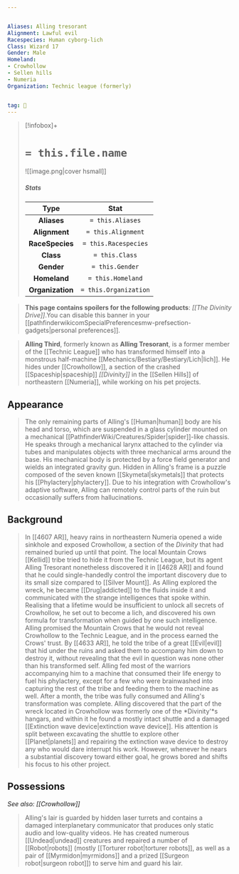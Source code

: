 ```yaml
---


Aliases: Alling tresorant
Alignment: Lawful evil
Racespecies: Human cyborg-lich
Class: Wizard 17
Gender: Male
Homeland:
- Crowhollow
- Sellen hills
- Numeria
Organization: Technic league (formerly)


tag: 👤️
---
```


> [!infobox]+
> #  `= this.file.name`
> ![[image.png|cover hsmall]]
> ##### Stats
> Type | Stat |
> :---: |:---:|
> **Aliases** | `= this.Aliases` |
> **Alignment** | `= this.Alignment` |
> **RaceSpecies** | `= this.Racespecies` |
> **Class** | `= this.Class` |
> **Gender** | `= this.Gender` |
> **Homeland** | `= this.Homeland` |
> **Organization** | `= this.Organization` |



> **This page contains spoilers for the following products**: *[[The Divinity Drive]]*.You can disable this banner in your [[pathfinderwikicomSpecialPreferencesmw-prefsection-gadgets|personal preferences]].


> **Alling Third**, formerly known as **Alling Tresorant**, is a former member of the [[Technic League]] who has transformed himself into a monstrous half-machine [[Mechanics/Bestiary/Bestiary/Lich|lich]]. He hides under [[Crowhollow]], a section of the crashed [[Spaceship|spaceship]] *[[Divinity]]* in the [[Sellen Hills]] of northeastern [[Numeria]], while working on his pet projects.



## Appearance

> The only remaining parts of Alling's [[Human|human]] body are his head and torso, which are suspended in a glass cylinder mounted on a mechanical [[PathfinderWiki/Creatures/Spider|spider]]-like chassis. He speaks through a mechanical larynx attached to the cylinder via tubes and manipulates objects with three mechanical arms around the base. His mechanical body is protected by a force field generator and wields an integrated gravity gun. Hidden in Alling's frame is a puzzle composed of the seven known [[Skymetal|skymetals]] that protects his [[Phylactery|phylactery]]. Due to his integration with Crowhollow's adaptive software, Alling can remotely control parts of the ruin but occasionally suffers from hallucinations.


## Background

> In [[4607 AR]], heavy rains in northeastern Numeria opened a wide sinkhole and exposed Crowhollow, a section of the *Divinity* that had remained buried up until that point. The local Mountain Crows [[Kellid]] tribe tried to hide it from the Technic League, but its agent Alling Tresorant nonetheless discovered it in [[4628 AR]] and found that he could single-handedly control the important discovery due to its small size compared to [[Silver Mount]].
> As Alling explored the wreck, he became [[Drug|addicted]] to the fluids inside it and communicated with the strange intelligences that spoke within. Realising that a lifetime would be insufficient to unlock all secrets of Crowhollow, he set out to become a lich, and discovered his own formula for transformation when guided by one such intelligence.
> Alling promised the Mountain Crows that he would not reveal Crowhollow to the Technic League, and in the process earned the Crows' trust. By [[4633 AR]], he told the tribe of a great [[Evil|evil]] that hid under the ruins and asked them to accompany him down to destroy it, without revealing that the evil in question was none other than his transformed self. Alling fed most of the warriors accompanying him to a machine that consumed their life energy to fuel his phylactery, except for a few who were brainwashed into capturing the rest of the tribe and feeding them to the machine as well. After a month, the tribe was fully consumed and Alling's transformation was complete.
> Alling discovered that the part of the wreck located in Crowhollow was formerly one of the *Divinity'*s hangars, and within it he found a mostly intact shuttle and a damaged [[Extinction wave device|extinction wave device]]. His attention is split between excavating the shuttle to explore other [[Planet|planets]] and repairing the extinction wave device to destroy any who would dare interrupt his work. However, whenever he nears a substantial discovery toward either goal, he grows bored and shifts his focus to his other project.


## Possessions

*See also: [[Crowhollow]]*
> Alling's lair is guarded by hidden laser turrets and contains a damaged interplanetary communicator that produces only static audio and low-quality videos. He has created numerous [[Undead|undead]] creatures and repaired a number of [[Robot|robots]] (mostly [[Torturer robot|torturer robots]], as well as a pair of [[Myrmidon|myrmidons]] and a prized [[Surgeon robot|surgeon robot]]) to serve him and guard his lair.







